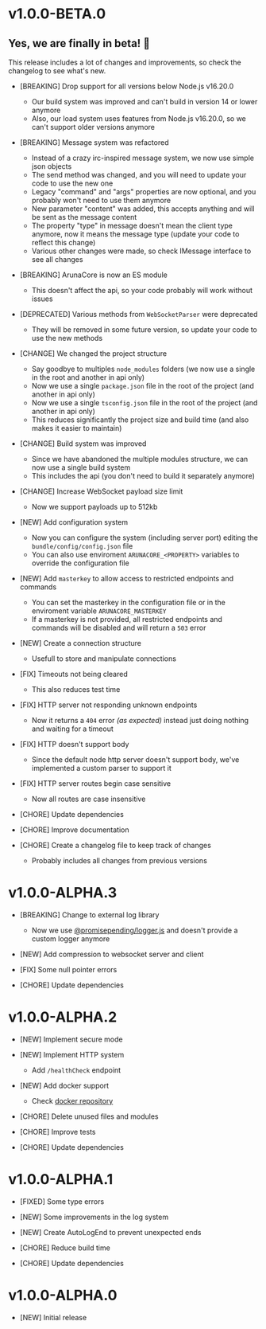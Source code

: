 # v1.0.0-BETA.0

## Yes, we are finally in beta! 🎉

This release includes a lot of changes and improvements, so check the changelog to see what's new.

- [BREAKING] Drop support for all versions below Node.js v16.20.0
  - Our build system was improved and can't build in version 14 or lower anymore
  - Also, our load system uses features from Node.js v16.20.0, so we can't support older versions anymore

- [BREAKING] Message system was refactored
  - Instead of a crazy irc-inspired message system, we now use simple json objects
  - The send method was changed, and you will need to update your code to use the new one
  - Legacy "command" and "args" properties are now optional, and you probably won't need to use them anymore
  - New parameter "content" was added, this accepts anything and will be sent as the message content
  - The property "type" in message doesn't mean the client type anymore, now it means the message type (update your code to reflect this change)
  - Various other changes were made, so check IMessage interface to see all changes

- [BREAKING] ArunaCore is now an ES module
  - This doesn't affect the api, so your code probably will work without issues

- [DEPRECATED] Various methods from `WebSocketParser` were deprecated
  - They will be removed in some future version, so update your code to use the new methods

- [CHANGE] We changed the project structure
  - Say goodbye to multiples `node_modules` folders (we now use a single in the root and another in api only)
  - Now we use a single `package.json` file in the root of the project (and another in api only)
  - Now we use a single `tsconfig.json` file in the root of the project (and another in api only)
  - This reduces significantly the project size and build time (and also makes it easier to maintain)

- [CHANGE] Build system was improved
  - Since we have abandoned the multiple modules structure, we can now use a single build system
  - This includes the api (you don't need to build it separately anymore)

- [CHANGE] Increase WebSocket payload size limit
  - Now we support payloads up to 512kb

- [NEW] Add configuration system
  - Now you can configure the system (including server port) editing the  `bundle/config/config.json` file
  - You can also use enviroment `ARUNACORE_<PROPERTY>` variables to override the configuration file

- [NEW] Add `masterkey` to allow access to restricted endpoints and commands
  - You can set the masterkey in the configuration file or in the enviroment variable `ARUNACORE_MASTERKEY`
  - If a masterkey is not provided, all restricted endpoints and commands will be disabled and will return a `503` error

- [NEW] Create a connection structure
  - Usefull to store and manipulate connections

- [FIX] Timeouts not being cleared
  - This also reduces test time

- [FIX] HTTP server not responding unknown endpoints
  - Now it returns a `404` error _(as expected)_ instead just doing nothing and waiting for a timeout

- [FIX] HTTP doesn't support body
  - Since the default node http server doesn't support body, we've implemented a custom parser to support it

- [FIX] HTTP server routes begin case sensitive
  - Now all routes are case insensitive

- [CHORE] Update dependencies

- [CHORE] Improve documentation

- [CHORE] Create a changelog file to keep track of changes
  - Probably includes all changes from previous versions

# v1.0.0-ALPHA.3

- [BREAKING] Change to external log library
  - Now we use [@promisepending/logger.js](https://www.npmjs.com/package/@promisepending/logger.js) and doesn't provide a custom logger anymore

- [NEW] Add compression to websocket server and client

- [FIX] Some null pointer errors

- [CHORE] Update dependencies

# v1.0.0-ALPHA.2

- [NEW] Implement secure mode

- [NEW] Implement HTTP system
  - Add `/healthCheck` endpoint

- [NEW] Add docker support
  - Check [docker repository](https://github.com/ArunaBot/ArunaCore-Docker)

- [CHORE] Delete unused files and modules

- [CHORE] Improve tests

- [CHORE] Update dependencies

# v1.0.0-ALPHA.1

- [FIXED] Some type errors

- [NEW] Some improvements in the log system

- [NEW] Create AutoLogEnd to prevent unexpected ends

- [CHORE] Reduce build time

- [CHORE] Update dependencies

# v1.0.0-ALPHA.0

- [NEW] Initial release

